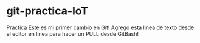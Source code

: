 # git-practica-IoT
Practica
Este es mi primer cambio en Git!
Agrego esta linea de texto desde el editor en linea para hacer un PULL desde GitBash!
